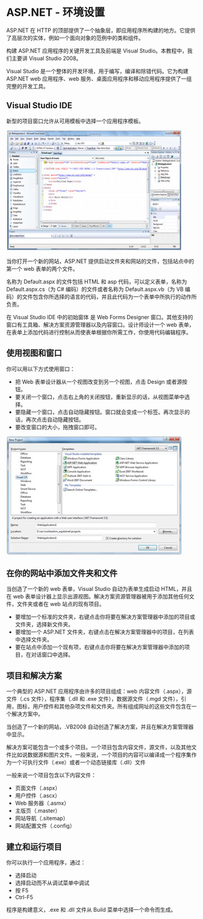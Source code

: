 # ASP.NET - 环境设置

ASP.NET 在 HTTP 的顶部提供了一个抽象层，即应用程序所构建的地方。它提供了高层次的实体，例如一个面向对象的范例中的类和组件。

构建 ASP.NET 应用程序的关键开发工具及前端是 Visual Studio。本教程中，我们主要讲 Visual Studio 2008。

Visual Studio 是一个整体的开发环境，用于编写，编译和除错代码。它为构建 ASP.NET web 应用程序、web 服务、桌面应用程序和移动应用程序提供了一组完整的开发工具。

## Visual Studio IDE

新型的项目窗口允许从可用模板中选择一个应用程序模板。

![image](images/views_and_windows.jpg)

当你打开一个新的网站，ASP.NET 提供启动文件夹和网站的文件，包括站点中的第一个 web 表单的两个文件。

名称为 Default.aspx 的文件包括 HTML 和 asp 代码，可以定义表单，名称为 Default.aspx.cs（为 C# 编码）的文件或者名称为 Default.aspx.vb（为 VB 编码）的文件包含你所选择的语言的代码，并且此代码为一个表单中所执行的动作所负责。

在 Visual Studio IDE 中的初始窗体 是 Web Forms Designer 窗口。其他支持的窗口有工具箱、解决方案资源管理器以及内容窗口。设计师设计一个 web 表单，在表单上添加代码进行控制从而使表单根据你所需工作，你使用代码编辑程序。

## 使用视图和窗口

你可以用以下方式使用窗口：

- 把 Web 表单设计器从一个视图改变到另一个视图，点击 Design 或者源按钮。  
- 要关闭一个窗口，点击右上角的关闭按钮，重新显示的话，从视图菜单中选择。  
- 要隐藏一个窗口，点击自动隐藏按钮。窗口就会变成一个标签。再次显示的话，再次点击自动隐藏按钮。  
- 要改变窗口的大小，拖拽窗口即可。

![image](images/visual_studio_ide.jpg)

## 在你的网站中添加文件夹和文件

当创造了一个新的 web 表单，Visual Studio 自动为表单生成启动 HTML，并且在 web 表单设计器上显示出源视图。解决方案资源管理器被用于添加其他任何文件，文件夹或者在 web 站点的现有项目。  

- 要增加一个标准的文件夹，右键点击你将要在解决方案管理器中添加的项目或文件夹，选择新文件夹。  
- 要增加一个 ASP.NET 文件夹，右键点击在解决方案管理器中的项目，在列表中选择文件夹。  
- 要在站点中添加一个现有项，右键点击你将要在解决方案管理器中添加的项目，在对话窗口中选择。

## 项目和解决方案

一个典型的 ASP.NET 应用程序由许多的项目组成：web 内容文件（.aspx），源文件（.cs 文件），程序集（.dll 和 .exe 文件），数据源文件（.mgd 文件），引用，图标，用户控件和其他杂项文件和文件夹。所有组成网址的这些文件包含在一个解决方案中。

当创造了一个新的网站，.VB2008 自动创造了解决方案，并且在解决方案管理器中显示。

解决方案可能包含一个或多个项目。一个项目包含内容文件，源文件，以及其他文件比如说数据源和图片文件。一般来说，一个项目的内容可以编译成一个程序集作为一个可执行文件（.exe）或者一个动态链接库（.dll）文件

一般来说一个项目包含以下内容文件：  

- 页面文件（.aspx）
- 用户控件（.ascx）
- Web 服务器（.asmx）
- 主版页（.master）  
- 网站导航（.sitemap）  
- 网站配置文件（.config）

## 建立和运行项目

你可以执行一个应用程序，通过：  

- 选择启动  
- 选择启动而不从调试菜单中调试  
- 按 F5  
- Ctrl-F5

程序是构建意义，.exe 和 .dll 文件从 Build 菜单中选择一个命令而生成。

